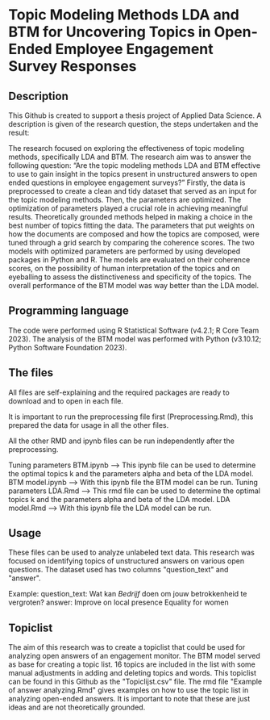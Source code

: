 # Topic Modeling Methods LDA and BTM for Uncovering Topics in Open-Ended Employee Engagement Survey Responses 

## Description

This Github is created to support a thesis project of Applied Data Science. A description is given of the research question, the steps undertaken and the result: 

The research focused on exploring the effectiveness of topic modeling methods, specifically LDA and BTM. The research aim was to answer the following question: “Are the topic modeling methods LDA and BTM effective to use to gain insight in the topics present in unstructured  answers to open ended questions in employee engagement surveys?” Firstly, the data is preprocessed to create a clean and tidy dataset that served as an input for the topic modeling methods. Then, the parameters are optimized. The optimization of parameters played a crucial role in achieving meaningful results. Theoretically grounded methods helped in making a choice in the best number of topics fitting the data. The parameters that put weights on how the documents are composed and how the topics are composed, were tuned through a grid search by comparing the coherence scores. The two models with optimized parameters are performed by using developed packages in Python and R. The models are evaluated on their coherence scores, on the possibility of human interpretation of the topics and on eyeballing to assess the distinctiveness and specificity of the topics. The overall performance of the BTM model was way better than the LDA model.  

## Programming language

The code were performed using R Statistical Software (v4.2.1; R Core Team 2023). The analysis of the BTM model was performed with Python (v3.10.12; Python Software Foundation 2023). 

## The files

All files are self-explaining and the required packages are ready to download and to open in each file. 

It is important to run the preprocessing file first (Preprocessing.Rmd), this prepared the data for usage in all the other files. 

All the other RMD and ipynb files can be run independently after the preprocessing. 

Tuning parameters BTM.ipynb --> This ipynb file can be used to determine the optimal topics k and the parameters alpha and beta of the LDA model. 
BTM model.ipynb --> With this ipynb file the BTM model can be run. 
Tuning parameters LDA.Rmd --> This rmd file can be used to determine the optimal topics k and the parameters alpha and beta of the LDA model. 
LDA model.Rmd --> With this ipynb file the LDA model can be run. 

## Usage

These files can be used to analyze unlabeled text data. This research was focused on identifying topics of unstructured answers on various open questions. The dataset used has two columns "question_text" and "answer". 

Example:
question_text: Wat kan *Bedrijf* doen om jouw betrokkenheid te vergroten?
answer: Improve on local presence Equality for women

## Topiclist

The aim of this research was to create a topiclist that could be used for analyzing open answers of an engagement monitor. The BTM model served as base for creating a topic list. 16 topics are included in the list with some manual adjustments in adding and deleting topics and words. This topiclist can be found in this Github as the "Topiclijst.csv" file. The rmd file "Example of answer analyzing.Rmd" gives examples on how to use the topic list in analyzing open-ended answers. It is important to note that these are just ideas and are not theoretically grounded. 



